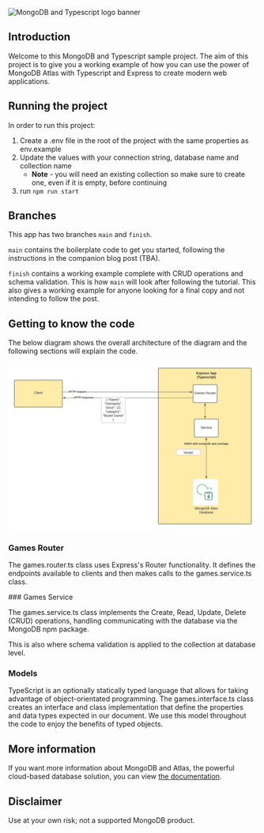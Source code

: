 ![MongoDB and Typescript logo banner](./images/banner.png)

## Introduction
Welcome to this MongoDB and Typescript sample project. 
The aim of this project is to give you a working example of how you can use the power of MongoDB Atlas with Typescript and Express to create modern web applications.

## Running the project
In order to run this project:

1. Create a .env file in the root of the project with the same properties as env.example
2. Update the values with your connection string, database name and collection name
    * **Note** - you will need an existing collection so make sure to create one, even if it is empty, before continuing
3. run `npm run start`

## Branches
This app has two branches `main` and `finish`.

`main` contains the boilerplate code to get you started, following the instructions in the companion blog post (TBA).

`finish` contains a working example complete with CRUD operations and schema validation. This is how `main` will look after following the tutorial. This also gives a working example for anyone looking for a final copy and not intending to follow the post.

## Getting to know the code

The below diagram shows the overall architecture of the diagram and the following sections will explain the code.

![Architecture diagram of the application](./images/diagram.png)

### Games Router

The games.router.ts class uses Express's Router functionality. It defines the endpoints available to clients and then makes calls to the games.service.ts class.

### Games Service

The games.service.ts class implements the Create, Read, Update, Delete (CRUD) operations, handling communicating with the database via the MongoDB npm package. 

This is also where schema validation is applied to the collection at database level.

### Models

TypeScript is an optionally statically typed language that allows for taking advantage of object-orientated programming. The games.interface.ts class creates an interface and class implementation that define the properties and data types expected in our document. We use this model throughout the code to enjoy the benefits of typed objects.

## More information

If you want more information about MongoDB and Atlas, the powerful cloud-based database solution, you can view [the documentation](https://docs.atlas.mongodb.com/).

## Disclaimer 

Use at your own risk; not a supported MongoDB product.

